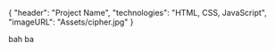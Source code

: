 {
    "header": "Project Name",
    "technologies": "HTML, CSS, JavaScript",
    "imageURL": "Assets/cipher.jpg"
}



bah ba